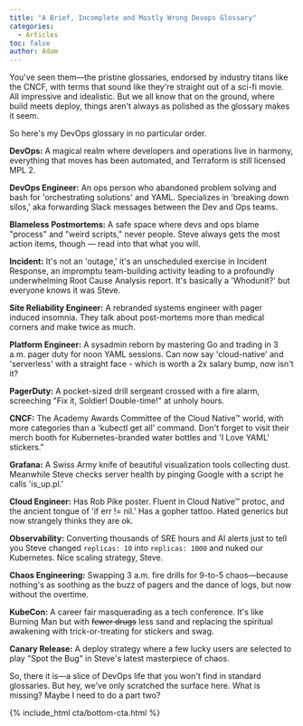 ```yaml
---
title: "A Brief, Incomplete and Mostly Wrong Devops Glossary"
categories:
  - Articles
toc: false
author: Adam
---
```

You've seen them—the pristine glossaries, endorsed by industry titans like the CNCF, with terms that sound like they're straight out of a sci-fi movie. All impressive and idealistic. But we all know that on the ground, where build meets deploy, things aren't always as polished as the glossary makes it seem.

So here's my DevOps glossary in no particular order.

**DevOps:** A magical realm where developers and operations live in harmony, everything that moves has been automated, and Terraform is still licensed MPL 2.

**DevOps Engineer:** An ops person who abandoned problem solving and bash for 'orchestrating solutions' and YAML. Specializes in 'breaking down silos,' aka forwarding Slack messages between the Dev and Ops teams.

**Blameless Postmortems:** A safe space where devs and ops blame "process" and "weird scripts," never people. Steve always gets the most action items, though — read into that what you will.

**Incident:** It's not an 'outage,' it's an unscheduled exercise in Incident Response, an impromptu team-building activity leading to a profoundly underwhelming Root Cause Analysis report. It's basically a 'Whodunit?' but everyone knows it was Steve.

**Site Reliability Engineer:** A rebranded systems engineer with pager induced insomnia. They talk about post-mortems more than medical corners and make twice as much.

**Platform Engineer:** A sysadmin reborn by mastering Go and trading in 3 a.m. pager duty for noon YAML sessions. Can now say 'cloud-native' and 'serverless' with a straight face - which is worth a 2x salary bump, now isn't it?

**PagerDuty:** A pocket-sized drill sergeant crossed with a fire alarm, screeching "Fix it, Soldier! Double-time!" at unholy hours.

**CNCF:** The Academy Awards Committee of the Cloud Native™ world, with more categories than a 'kubectl get all' command. Don't forget to visit their merch booth for Kubernetes-branded water bottles and 'I Love YAML' stickers."

**Grafana:** A Swiss Army knife of beautiful visualization tools collecting dust. Meanwhile Steve checks server health by pinging Google with a script he calls 'is_up.pl.'

**Cloud Engineer:** Has Rob Pike poster. Fluent in Cloud Native™ protoc, and the ancient tongue of 'if err != nil.' Has a gopher tattoo. Hated generics but now strangely thinks they are ok.

**Observability:** Converting thousands of SRE hours and AI alerts just to tell you Steve changed `replicas: 10` into `replicas: 1000` and nuked our Kubernetes. Nice scaling strategy, Steve.

**Chaos Engineering:** Swapping 3 a.m. fire drills for 9-to-5 chaos—because nothing's as soothing as the buzz of pagers and the dance of logs, but now without the overtime.

**KubeCon:** A career fair masquerading as a tech conference. It's like Burning Man but with ~~fewer drugs~~ less sand and replacing the spiritual awakening with trick-or-treating for stickers and swag.

**Canary Release:** A deploy strategy where a few lucky users are selected to play "Spot the Bug" in Steve's latest masterpiece of chaos.

So, there it is—a slice of DevOps life that you won't find in standard glossaries. But hey, we've only scratched the surface here. What is missing? Maybe I need to do a part two?

{% include_html cta/bottom-cta.html %}
